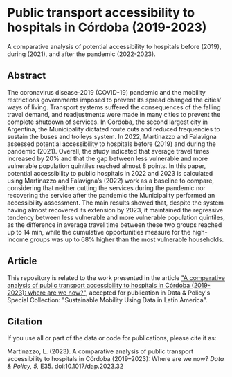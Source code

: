 # Public transport accessibility to hospitals in Córdoba (2019-2023)
A comparative analysis of potential accessibility to hospitals before (2019), during (2021), and after the pandemic (2022-2023).

## Abstract

The coronavirus disease-2019 (COVID-19) pandemic and the mobility restrictions governments imposed to prevent its spread changed the cities’ ways of living. Transport systems suffered the consequences of the falling travel demand, and readjustments were made in many cities to prevent the complete shutdown of services. In Córdoba, the second largest city in Argentina, the Municipality dictated route cuts and reduced frequencies to sustain the buses and trolleys system. In 2022, Martinazzo and Falavigna assessed potential accessibility to hospitals before (2019) and during the pandemic (2021). Overall, the study indicated that average travel times increased by 20% and that the gap between less vulnerable and more vulnerable population quintiles reached almost 8 points. In this paper, potential accessibility to public hospitals in 2022 and 2023 is calculated using Martinazzo and Falavigna’s (2022) work as a baseline to compare, considering that neither cutting the services during the pandemic nor recovering the service after the pandemic the Municipality performed an accessibility assessment. The main results showed that, despite the system having almost recovered its extension by 2023, it maintained the regressive tendency between less vulnerable and more vulnerable population quintiles, as the difference in average travel time between these two groups reached up to 14 min, while the cumulative opportunities measure for the high-income groups was up to 68% higher than the most vulnerable households.

## Article
This repository is related to the work presented in the article ["A comparative analysis of public transport accessibility to hospitals in Córdoba (2019-2023): where are we now?"](https://www.cambridge.org/core/journals/data-and-policy/article/comparative-analysis-of-public-transport-accessibility-to-hospitals-in-cordoba-20192023-where-are-we-now/2495AAA0348A59E1720DE9FAD083CC99), accepted for publication in Data & Policy's Special Collection: "Sustainable Mobility Using Data in Latin America".

## Citation
If you use all or part of the data or code for publications, please cite it as:

Martinazzo, L. (2023). A comparative analysis of public transport accessibility to hospitals in Córdoba (2019–2023): Where are we now? _Data & Policy, 5,_ E35. doi:10.1017/dap.2023.32
